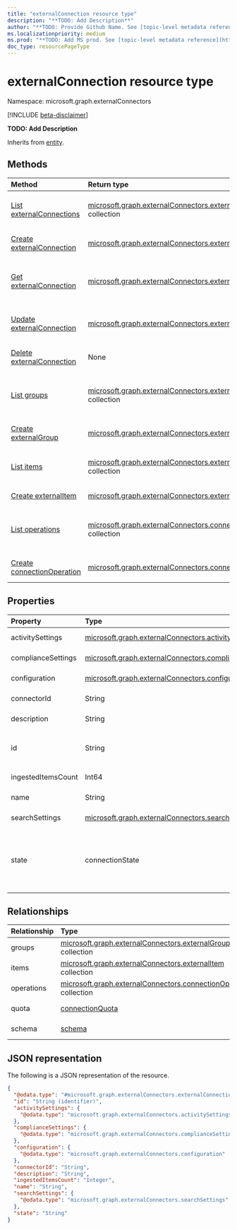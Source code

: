```yaml
---
title: "externalConnection resource type"
description: "**TODO: Add Description**"
author: "**TODO: Provide Github Name. See [topic-level metadata reference](https://msgo.azurewebsites.net/add/document/guidelines/metadata.html#topic-level-metadata)**"
ms.localizationpriority: medium
ms.prod: "**TODO: Add MS prod. See [topic-level metadata reference](https://msgo.azurewebsites.net/add/document/guidelines/metadata.html#topic-level-metadata)**"
doc_type: resourcePageType
---
```


# externalConnection resource type

Namespace: microsoft.graph.externalConnectors

[!INCLUDE [beta-disclaimer](../../includes/beta-disclaimer.md)]

**TODO: Add Description**


Inherits from [entity](../resources/externalconnectors-entity.md).

## Methods
|Method|Return type|Description|
|:---|:---|:---|
|[List externalConnections](../api/externalconnectors-externalconnection-list.md)|[microsoft.graph.externalConnectors.externalConnection](../resources/externalconnectors-externalconnection.md) collection|Get a list of the [externalConnection](../resources/externalconnectors-externalconnection.md) objects and their properties.|
|[Create externalConnection](../api/externalconnectors-externalconnection-post-connections.md)|[microsoft.graph.externalConnectors.externalConnection](../resources/externalconnectors-externalconnection.md)|Create a new [externalConnection](../resources/externalconnectors-externalconnection.md) object.|
|[Get externalConnection](../api/externalconnectors-externalconnection-get.md)|[microsoft.graph.externalConnectors.externalConnection](../resources/externalconnectors-externalconnection.md)|Read the properties and relationships of an [externalConnection](../resources/externalconnectors-externalconnection.md) object.|
|[Update externalConnection](../api/externalconnectors-externalconnection-update.md)|[microsoft.graph.externalConnectors.externalConnection](../resources/externalconnectors-externalconnection.md)|Update the properties of an [externalConnection](../resources/externalconnectors-externalconnection.md) object.|
|[Delete externalConnection](../api/externalconnectors-externalconnection-delete.md)|None|Deletes an [externalConnection](../resources/externalconnectors-externalconnection.md) object.|
|[List groups](../api/externalconnectors-externalconnection-list-groups.md)|[microsoft.graph.externalConnectors.externalGroup](../resources/externalconnectors-externalgroup.md) collection|Get the externalGroup resources from the groups navigation property.|
|[Create externalGroup](../api/externalconnectors-externalconnection-post-groups.md)|[microsoft.graph.externalConnectors.externalGroup](../resources/externalconnectors-externalgroup.md)|Create a new externalGroup object.|
|[List items](../api/externalconnectors-externalconnection-list-items.md)|[microsoft.graph.externalConnectors.externalItem](../resources/externalconnectors-externalitem.md) collection|Get the externalItem resources from the items navigation property.|
|[Create externalItem](../api/externalconnectors-externalconnection-post-items.md)|[microsoft.graph.externalConnectors.externalItem](../resources/externalconnectors-externalitem.md)|Create a new externalItem object.|
|[List operations](../api/externalconnectors-externalconnection-list-operations.md)|[microsoft.graph.externalConnectors.connectionOperation](../resources/externalconnectors-connectionoperation.md) collection|Get the connectionOperation resources from the operations navigation property.|
|[Create connectionOperation](../api/externalconnectors-externalconnection-post-operations.md)|[microsoft.graph.externalConnectors.connectionOperation](../resources/externalconnectors-connectionoperation.md)|Create a new connectionOperation object.|

## Properties
|Property|Type|Description|
|:---|:---|:---|
|activitySettings|[microsoft.graph.externalConnectors.activitySettings](../resources/externalconnectors-activitysettings.md)|**TODO: Add Description**|
|complianceSettings|[microsoft.graph.externalConnectors.complianceSettings](../resources/externalconnectors-compliancesettings.md)|**TODO: Add Description**|
|configuration|[microsoft.graph.externalConnectors.configuration](../resources/externalconnectors-configuration.md)|**TODO: Add Description**|
|connectorId|String|**TODO: Add Description**|
|description|String|**TODO: Add Description**|
|id|String|**TODO: Add Description** Inherited from [entity](../resources/externalconnectors-entity.md).|
|ingestedItemsCount|Int64|**TODO: Add Description**|
|name|String|**TODO: Add Description**|
|searchSettings|[microsoft.graph.externalConnectors.searchSettings](../resources/externalconnectors-searchsettings.md)|**TODO: Add Description**|
|state|connectionState|**TODO: Add Description**. The possible values are: `draft`, `ready`, `obsolete`, `limitExceeded`, `unknownFutureValue`.|

## Relationships
|Relationship|Type|Description|
|:---|:---|:---|
|groups|[microsoft.graph.externalConnectors.externalGroup](../resources/externalconnectors-externalgroup.md) collection|**TODO: Add Description**|
|items|[microsoft.graph.externalConnectors.externalItem](../resources/externalconnectors-externalitem.md) collection|**TODO: Add Description**|
|operations|[microsoft.graph.externalConnectors.connectionOperation](../resources/externalconnectors-connectionoperation.md) collection|**TODO: Add Description**|
|quota|[connectionQuota](../resources/externalconnectors-connectionquota.md)|**TODO: Add Description**|
|schema|[schema](../resources/externalconnectors-schema.md)|**TODO: Add Description**|

## JSON representation
The following is a JSON representation of the resource.
<!-- {
  "blockType": "resource",
  "keyProperty": "id",
  "@odata.type": "microsoft.graph.externalConnectors.externalConnection",
  "baseType": "microsoft.graph.entity",
  "openType": false
}
-->
``` json
{
  "@odata.type": "#microsoft.graph.externalConnectors.externalConnection",
  "id": "String (identifier)",
  "activitySettings": {
    "@odata.type": "microsoft.graph.externalConnectors.activitySettings"
  },
  "complianceSettings": {
    "@odata.type": "microsoft.graph.externalConnectors.complianceSettings"
  },
  "configuration": {
    "@odata.type": "microsoft.graph.externalConnectors.configuration"
  },
  "connectorId": "String",
  "description": "String",
  "ingestedItemsCount": "Integer",
  "name": "String",
  "searchSettings": {
    "@odata.type": "microsoft.graph.externalConnectors.searchSettings"
  },
  "state": "String"
}
```

